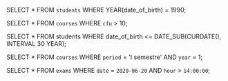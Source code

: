 <!-- es. n. 1 -->

SELECT *
FROM `students`
WHERE YEAR(date_of_birth) = 1990;

<!-- es. n. 2 -->

SELECT *
FROM `courses`
WHERE `cfu` > 10;

<!-- es. n. 3 -->

SELECT * 
FROM students 
WHERE date_of_birth <= DATE_SUB(CURDATE(), INTERVAL 30 YEAR);

<!-- es. n. 4 -->

SELECT *
FROM `courses`
WHERE `period` = 'I semestre' AND `year` = 1;

<!-- es. n. 5 -->

SELECT *
FROM `exams`
WHERE `date` = `2020-06-20` AND `hour` > `14:00:00`;

<!-- es. n. 6 -->